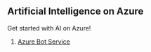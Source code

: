 ## Artificial Intelligence on Azure

Get started with AI on Azure!
1. [Azure Bot Service](	https://azure.microsoft.com/en-us/services/bot-service/?devcontent0420&wt.mc_id=AID2418428_QSG_EML_428789)

